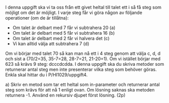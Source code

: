 I denna uppgift ska vi ta oss från ett givet heltal till talet ett i så få steg som möjligt om det är möjligt. I varje steg får vi göra någon av följande operationer (om de är tillåtna):

* Om talet är delbart med 7 får vi subtrahera 20 (a)
* Om talet är delbart med 5 får vi subtrahera 16 (b)
* Om talet är delbart med 2 får vi halvera det (c)
* Vi kan alltid välja att subtrahera 7 (d)

Om vi börjar med talet 70 så kan man nå ett i 4 steg genom att välja c, d, d och sist a
(70/2=35, 35-7=28, 28-7=21, 21-20=1). Om vi istället börjar med 623 så krävs 9 steg:
dcccdcdda. I denna uppgift ska du skriva metoder som returnerar antal steg men inte
presenterar vilka steg som behöver göras. Enkla skal hittar du i P/HI1029/uppgift4.

a) Skriv en metod som tar ett heltal som in-parameter och returnerar antal steg som krävs
för att nå 1 enligt ovan. Om lösning saknas ska metoden returnera -1. Använd en rekursiv
djupet först lösning. (2p)